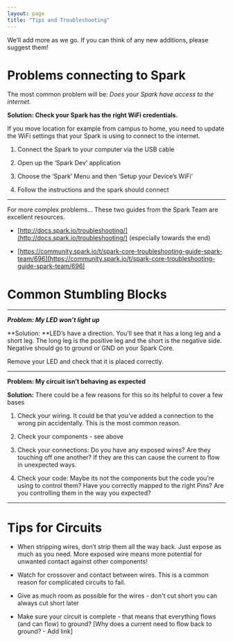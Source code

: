 ```yaml
---
layout: page
title: "Tips and Troubleshooting"
---
```


We’ll add more as we go.  If you can think of any new additions, please suggest them!

# Problems connecting to Spark

The most common problem will be: *Does your Spark have access to the internet.*

**Solution: Check your Spark has the right WiFi credentials.**

If you move location for example from campus to home, you need to update the WiFi settings that your Spark is using to connect to the internet.

1. Connect the Spark to your computer via the USB cable

2. Open up the ‘Spark Dev’ application

3. Choose the ‘Spark’ Menu and then ‘Setup your Device’s WiFi’

4. Follow the instructions and the spark should connect 

------------------------------

For more complex problems… These two guides from the Spark Team are excellent resources. 

* [http://docs.spark.io/troubleshooting/](http://docs.spark.io/troubleshooting/) (especially towards the end)

* [https://community.spark.io/t/spark-core-troubleshooting-guide-spark-team/696](https://community.spark.io/t/spark-core-troubleshooting-guide-spark-team/696)

# Common Stumbling Blocks

------------------------------

**_Problem: My LED won’t light up_**

**Solution: **LED’s have a direction. You’ll see that it has a long leg and a short leg. The long leg is the positive leg and the short is the negative side. Negative should go to ground or GND on your Spark Core. 

Remove your LED and check that it is placed correctly. 

------------------------------

**Problem: My circuit isn’t behaving as expected**

**Solution:** There could be a few reasons for this so its helpful to cover a few bases

1. Check your wiring. It could be that you’ve added a connection to the wrong pin accidentally. This is the most common reason.

2. Check your components - see above

3. Check your connections: Do you have any exposed wires? Are they touching off one another? If they are this can cause the current to flow in unexpected ways.

4. Check your code: Maybe its not the components but the code you’re using to control them? Have you correctly mapped to the right Pins? Are you controlling them in the way you expected? 

------------------------------


# Tips for Circuits

* When stripping wires, don’t strip them all the way back. Just expose as much as you need. More exposed wire means more potential for unwanted contact against other components!

* Watch for crossover and contact between wires. This is a common reason for complicated circuits to fail.

* Give as much room as possible for the wires - don't cut short you can always cut short later

* Make sure your circuit is complete - that means that everything flows (and can flow) to ground? [Why does a current need to flow back to ground? - Add link]

